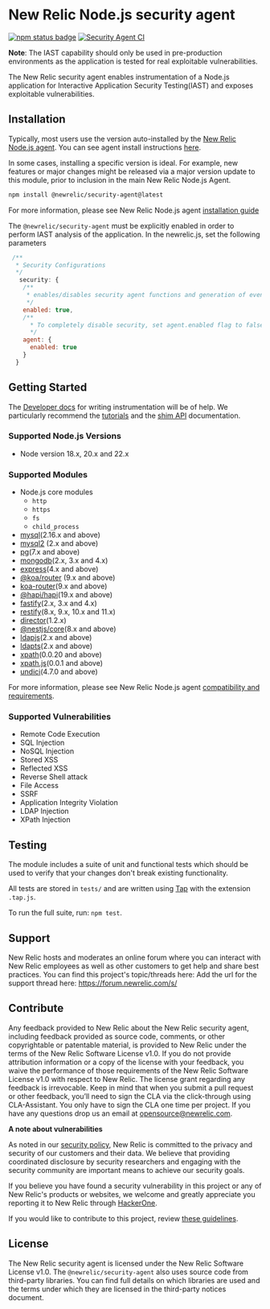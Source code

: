 # New Relic Node.js security agent
[![npm status badge][1]][2] [![Security Agent CI][3]][4]

**Note**: The IAST capability should only be used in pre-production environments as the application is tested for real exploitable vulnerabilities.

The New Relic security agent enables instrumentation of a Node.js application for Interactive Application Security Testing(IAST) and exposes exploitable vulnerabilities. 

## Installation

Typically, most users use the version auto-installed by the [New Relic Node.js agent](https://github.com/newrelic/node-newrelic). You can see agent install instructions [here](https://github.com/newrelic/node-newrelic#installation-and-getting-started).

In some cases, installing a specific version is ideal. For example, new features or major changes might be released via a major version update to this module, prior to inclusion in the main New Relic Node.js Agent.

```sh
npm install @newrelic/security-agent@latest
```

For more information, please see New Relic Node.js agent [installation guide](https://docs.newrelic.com/docs/apm/agents/nodejs-agent/installation-configuration/install-nodejs-agent/)

The `@newrelic/security-agent` must be explicitly enabled in order to perform IAST analysis of the application. In the newrelic.js, set the following parameters

```js
 /**
  * Security Configurations
  */
   security: {
    /**
     * enables/disables security agent functions and generation of events.
     */
    enabled: true,
    /**
      * To completely disable security, set agent.enabled flag to false. If the flag is set to false, the security module is not loaded. This property is read only once at application start.
      */
    agent: {
      enabled: true
    }
  }
```

## Getting Started

The [Developer docs](http://newrelic.github.io/node-newrelic/) for writing instrumentation will be of help. We particularly recommend the [tutorials](https://newrelic.github.io/node-newrelic/tutorial-Instrumentation-Basics.html) and the [shim API](https://newrelic.github.io/node-newrelic/Shim.html) documentation.

### Supported  Node.js Versions
- Node version 18.x, 20.x and 22.x

### Supported  Modules

- Node.js core modules
    - `http` 
    - `https`
    - `fs`
    - `child_process`
- [mysql](https://www.npmjs.com/package/mysql)(2.16.x and above)
- [mysql2](https://www.npmjs.com/package/mysql2) (2.x and above)
- [pg](https://www.npmjs.com/package/pg)(7.x and above)
- [mongodb](https://www.npmjs.com/package/mongodb)(2.x, 3.x and 4.x)
- [express](https://www.npmjs.com/package/express)(4.x and above)
- [@koa/router](https://www.npmjs.com/package/@koa/router) (9.x and above)
- [koa-router](https://www.npmjs.com/package/koa-router)(9.x and above)
- [@hapi/hapi](https://www.npmjs.com/package/@hapi/hapi)(19.x and above)
- [fastify](https://www.npmjs.com/package/fastify)(2.x, 3.x and 4.x)
- [restify](https://www.npmjs.com/package/restify)(8.x, 9.x, 10.x and 11.x)
- [director](https://www.npmjs.com/package/director)(1.2.x)
- [@nestjs/core](https://www.npmjs.com/package/@nestjs/core)(8.x and above)
- [ldapjs](https://www.npmjs.com/package/ldapjs)(2.x and above)
- [ldapts](https://www.npmjs.com/package/ldapts)(2.x and above)
- [xpath](https://www.npmjs.com/package/xpath)(0.0.20 and above)
- [xpath.js](https://www.npmjs.com/package/xpath.js)(0.0.1 and above) 
- [undici](https://www.npmjs.com/package/undici)(4.7.0 and above) 

For more information, please see New Relic Node.js agent [compatibility and requirements](https://docs.newrelic.com/docs/apm/agents/nodejs-agent/getting-started/compatibility-requirements-nodejs-agent/).

### Supported Vulnerabilities
- Remote Code Execution
- SQL Injection
- NoSQL Injection
- Stored XSS
- Reflected XSS
- Reverse Shell attack
- File Access
- SSRF
- Application Integrity Violation
- LDAP Injection
- XPath Injection
## Testing

The module includes a suite of unit and functional tests which should be used to
verify that your changes don't break existing functionality.

All tests are stored in `tests/` and are written using
[Tap](https://www.npmjs.com/package/tap) with the extension `.tap.js`.

To run the full suite, run: `npm test`.

## Support

New Relic hosts and moderates an online forum where you can interact with New Relic employees as well as other customers to get help and share best practices.  You can find this project's topic/threads here:  Add the url for the support thread here: https://forum.newrelic.com/s/

## Contribute

Any feedback provided to New Relic about the New Relic security agent, including feedback provided as source code, comments, or other copyrightable or patentable material, is provided to New Relic under the terms of the New Relic Software License v1.0. If you do not provide attribution information or a copy of the license with your feedback, you waive the performance of those requirements of the New Relic Software License v1.0 with respect to New Relic. The license grant regarding any feedback is irrevocable.
Keep in mind that when you submit a pull request or other feedback, you’ll need to sign the CLA via the click-through using CLA-Assistant. You only have to sign the CLA one time per project.
If you have any questions drop us an email at opensource@newrelic.com.

**A note about vulnerabilities**

As noted in our [security policy](https://github.com/newrelic/csec-node-agent/security/policy), New Relic is committed to the privacy and security of our customers and their data. We believe that providing coordinated disclosure by security researchers and engaging with the security community are important means to achieve our security goals.

If you believe you have found a security vulnerability in this project or any of New Relic's products or websites, we welcome and greatly appreciate you reporting it to New Relic through [HackerOne](https://hackerone.com/newrelic).

If you would like to contribute to this project, review [these guidelines](https://github.com/newrelic/csec-node-agent/blob/main/CONTRIBUTING.md).

## License
The New Relic security agent is licensed under the New Relic Software License v1.0.
The `@newrelic/security-agent` also uses source code from third-party libraries. You can find full details on which libraries are used and the terms under which they are licensed in the third-party notices document.

[1]: https://img.shields.io/npm/v/@newrelic/security-agent.svg 
[2]: https://www.npmjs.com/package/@newrelic/security-agent 
[3]: https://github.com/newrelic/csec-node-agent/workflows/CSEC%20Node%20Agent%20CI/badge.svg
[4]: https://github.com/newrelic/csec-node-agent/actions?query=workflow%3A%22CSEC+Node+Agent+CI%22

